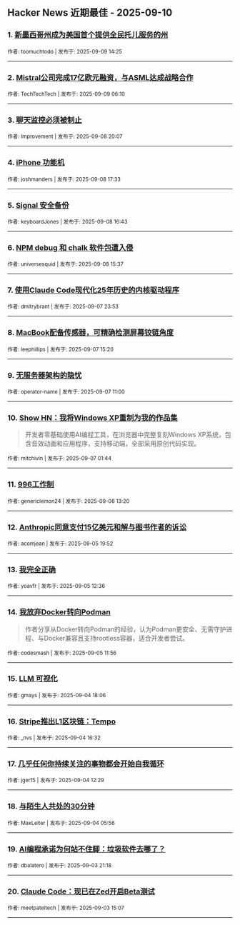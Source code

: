 ## Hacker News 近期最佳 - 2025-09-10


### 1. [新墨西哥州成为美国首个提供全民托儿服务的州](https://news.ycombinator.com/item?id=45182372)

<sub>作者: toomuchtodo | 发布于: 2025-09-09 14:25</sub>

---

### 2. [Mistral公司完成17亿欧元融资，与ASML达成战略合作](https://news.ycombinator.com/item?id=45178041)

<sub>作者: TechTechTech | 发布于: 2025-09-09 06:10</sub>

---

### 3. [聊天监控必须被制止](https://news.ycombinator.com/item?id=45173277)

<sub>作者: Improvement | 发布于: 2025-09-08 20:07</sub>

---

### 4. [iPhone 功能机](https://news.ycombinator.com/item?id=45171200)

<sub>作者: joshmanders | 发布于: 2025-09-08 17:33</sub>

---

### 5. [Signal 安全备份](https://news.ycombinator.com/item?id=45170515)

<sub>作者: keyboardJones | 发布于: 2025-09-08 16:43</sub>

---

### 6. [NPM debug 和 chalk 软件包遭入侵](https://news.ycombinator.com/item?id=45169657)

<sub>作者: universesquid | 发布于: 2025-09-08 15:37</sub>

---

### 7. [使用Claude Code现代化25年历史的内核驱动程序](https://news.ycombinator.com/item?id=45163362)

<sub>作者: dmitrybrant | 发布于: 2025-09-07 23:53</sub>

---

### 8. [MacBook配备传感器，可精确检测屏幕铰链角度](https://news.ycombinator.com/item?id=45158968)

<sub>作者: leephillips | 发布于: 2025-09-07 15:20</sub>

---

### 9. [无服务器架构的隐忧](https://news.ycombinator.com/item?id=45157110)

<sub>作者: operator-name | 发布于: 2025-09-07 11:00</sub>

---

### 10. [Show HN：我将Windows XP重制为我的作品集](https://news.ycombinator.com/item?id=45154609)
> 开发者零基础使用AI编程工具，在浏览器中完整复刻Windows XP系统，包含音效动画和应用程序，支持移动端，全部采用原创代码实现。

<sub>作者: mitchivin | 发布于: 2025-09-07 01:44</sub>

---

### 11. [996工作制](https://news.ycombinator.com/item?id=45149049)

<sub>作者: genericlemon24 | 发布于: 2025-09-06 13:20</sub>

---

### 12. [Anthropic同意支付15亿美元和解与图书作者的诉讼](https://news.ycombinator.com/item?id=45142885)

<sub>作者: acomjean | 发布于: 2025-09-05 19:52</sub>

---

### 13. [我完全正确](https://news.ycombinator.com/item?id=45137802)

<sub>作者: yoavfr | 发布于: 2025-09-05 12:36</sub>

---

### 14. [我放弃Docker转向Podman](https://news.ycombinator.com/item?id=45137525)
> 作者分享从Docker转向Podman的经验，认为Podman更安全、无需守护进程、与Docker兼容且支持rootless容器，适合开发者尝试。

<sub>作者: codesmash | 发布于: 2025-09-05 11:56</sub>

---

### 15. [LLM 可视化](https://news.ycombinator.com/item?id=45130260)

<sub>作者: gmays | 发布于: 2025-09-04 18:06</sub>

---

### 16. [Stripe推出L1区块链：Tempo](https://news.ycombinator.com/item?id=45129085)

<sub>作者: _nvs | 发布于: 2025-09-04 16:32</sub>

---

### 17. [几乎任何你持续关注的事物都会开始自我循环](https://news.ycombinator.com/item?id=45126503)

<sub>作者: jger15 | 发布于: 2025-09-04 12:29</sub>

---

### 18. [与陌生人共处的30分钟](https://news.ycombinator.com/item?id=45124003)

<sub>作者: MaxLeiter | 发布于: 2025-09-04 05:56</sub>

---

### 19. [AI编程承诺为何站不住脚：垃圾软件去哪了？](https://news.ycombinator.com/item?id=45120517)

<sub>作者: dbalatero | 发布于: 2025-09-03 21:18</sub>

---

### 20. [Claude Code：现已在Zed开启Beta测试](https://news.ycombinator.com/item?id=45116688)

<sub>作者: meetpateltech | 发布于: 2025-09-03 15:07</sub>

---

